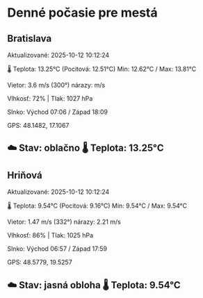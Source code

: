 ﻿# Denné počasie pre mestá

## Bratislava
Aktualizované: 2025-10-12 10:12:24

🌡️ Teplota: 13.25°C 
(Pocitová: 12.51°C)
Min: 12.62°C / Max: 13.81°C

Vietor: 3.6 m/s    (300°) 
nárazy:  m/s

Vlhkosť: 72% | Tlak: 1027 hPa

Slnko: Východ 07:06 / Západ 18:09

GPS: 48.1482, 17.1067

☁️ Stav: oblačno        🌡️ Teplota: 13.25°C
---

## Hriňová
Aktualizované: 2025-10-12 10:12:24

🌡️ Teplota: 9.54°C 
(Pocitová: 9.16°C)
Min: 9.54°C / Max: 9.54°C

Vietor: 1.47 m/s (332°)
nárazy: 2.21 m/s

Vlhkosť: 86% | Tlak: 1025 hPa

Slnko: Východ 06:57 / Západ 17:59

GPS: 48.5779, 19.5257

☁️ Stav: jasná obloha        🌡️ Teplota: 9.54°C
---
